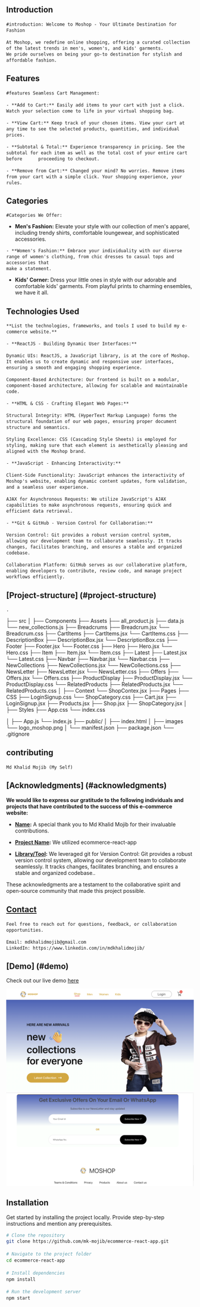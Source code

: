 
## Introduction
    #introduction: Welcome to Moshop - Your Ultimate Destination for Fashion

    At Moshop, we redefine online shopping, offering a curated collection of the latest trends in men's, women's, and kids' garments.
    We pride ourselves on being your go-to destination for stylish and affordable fashion.

## Features
    #features Seamless Cart Management: 

    - **Add to Cart:** Easily add items to your cart with just a click. Watch your selection come to life in your virtual shopping bag.

    - **View Cart:** Keep track of your chosen items. View your cart at any time to see the selected products, quantities, and individual prices.

    - **Subtotal & Total:** Experience transparency in pricing. See the subtotal for each item as well as the total cost of your entire cart before      proceeding to checkout.

    - **Remove from Cart:** Changed your mind? No worries. Remove items from your cart with a simple click. Your shopping experience, your rules.

## Categories
    #Categories We Offer:

   - **Men's Fashion:** Elevate your style with our collection of men's apparel, including trendy shirts, comfortable loungewear, and sophisticated accessories.

    - **Women's Fashion:** Embrace your individuality with our diverse range of women's clothing, from chic dresses to casual tops and accessories that
    make a statement.

   - **Kids' Corner:** Dress your little ones in style with our adorable and comfortable kids' garments. From playful prints to charming ensembles, we 
   have it   all.

## Technologies Used
        
    **List the technologies, frameworks, and tools I used to build my e-commerce website.**

    - **ReactJS - Building Dynamic User Interfaces:**

    Dynamic UIs: ReactJS, a JavaScript library, is at the core of Moshop. It enables us to create dynamic and responsive user interfaces, ensuring a smooth and engaging shopping experience.

    Component-Based Architecture: Our frontend is built on a modular, component-based architecture, allowing for scalable and maintainable code.

    - **HTML & CSS - Crafting Elegant Web Pages:**

    Structural Integrity: HTML (HyperText Markup Language) forms the structural foundation of our web pages, ensuring proper document structure and semantics.

    Styling Excellence: CSS (Cascading Style Sheets) is employed for styling, making sure that each element is aesthetically pleasing and aligned with the Moshop brand.

    - **JavaScript - Enhancing Interactivity:**

    Client-Side Functionality: JavaScript enhances the interactivity of Moshop's website, enabling dynamic content updates, form validation, and a seamless user experience.

    AJAX for Asynchronous Requests: We utilize JavaScript's AJAX capabilities to make asynchronous requests, ensuring quick and efficient data retrieval.

    - **Git & GitHub - Version Control for Collaboration:**

    Version Control: Git provides a robust version control system, allowing our development team to collaborate seamlessly. It tracks changes, facilitates branching, and ensures a stable and organized codebase.

    Collaboration Platform: GitHub serves as our collaborative platform, enabling developers to contribute, review code, and manage project workflows efficiently.

## [Project-structure] (#project-structure)
    .
├── src
│   ├── Components
                ├── Assets
                        ├── all_product.js
                        ├── data.js
                        └── new_collections.js
                ├── Breadcrums
                            ├── Breadcrum.jsx
                            └── Breadcrum.css
                ├── CartItems
                            ├── CartItems.jsx
                            └── CartItems.css
                ├── DescriptionBox
                                ├── DescriptionBox.jsx
                                └── DescriptionBox.css
                ├── Footer
                        ├── Footer.jsx
                        └── Footer.css
                ├── Hero
                       ├── Hero.jsx
                       └── Hero.css
                ├── Item
                      ├── Item.jsx
                      └── Item.css
                ├── Latest
                        ├── Latest.jsx
                        └── Latest.css
                ├── Navbar
                        ├── Navbar.jsx
                        └── Navbar.css
                ├── NewCollections
                                ├── NewCollections.jsx
                                └── NewCollections.css
                ├── NewsLetter
                            ├── NewsLetter.jsx
                            └── NewsLetter.css
                ├── Offers
                        ├── Offers.jsx
                        └── Offers.css
                ├── ProductDisplay
                                ├── ProductDisplay.jsx
                                └── ProductDisplay.css
                └── RelatedProducts
                                ├── RelatedProducts.jsx
                                └── RelatedProducts.css
│   ├── Context
            └── ShopContex.jsx
    ├── Pages
            ├── CSS 
                ├── LoginSignup.css
                └── ShopCategory.css
            ├── Cart.jsx
            ├── LoginSignup.jsx
            ├── Products.jsx
            ├── Shop.jsx
            ├── ShopCategory.jsx
│   ├── Styles
            ├── App.css
            └── index.css

│   ├── App.js
    └── index.js
├── public/
│   ├── index.html
│   ├── images
            └── logo_moshop.png
│   └── manifest.json
├── package.json
└── .gitignore


## contributing
    Md Khalid Mojib (My Self)

## [Acknowledgments] (#acknowledgments)

  **We would like to express our gratitude to the following individuals and projects that have contributed to the success of this e-commerce website:**

- **[Name](https://github.com/mk-mojib):** A special thank you to Md Khalid Mojib for their invaluable contributions.

- **[Project Name](https://github.com/ecommerce-react-app):** We utilized ecommerce-react-app


- **[Library/Tool](https://github.com/git):** We leveraged git for     Version Control: Git provides a robust version control system,
 allowing our development team to collaborate seamlessly. It tracks changes, facilitates branching, and ensures a stable and organized codebase..

These acknowledgments are a testament to the collaborative spirit and open-source community that made this project possible.

## [Contact](#contact)

    Feel free to reach out for questions, feedback, or collaboration opportunities.

    Email: mdkhalidmojib@gmail.com
    LinkedIn: https://www.linkedin.com/in/mdkhalidmojib/

## [Demo] (#demo)

Check out our live demo [here](https://mk-mojib.github.io/)

![navbar & hero](image.png)
![footer](image-1.png)

## Installation

Get started by installing the project locally. Provide step-by-step instructions and mention any prerequisites.

```bash
# Clone the repository
git clone https://github.com/mk-mojib/ecommerce-react-app.git

# Navigate to the project folder
cd ecommerce-react-app

# Install dependencies
npm install

# Run the development server
npm start
